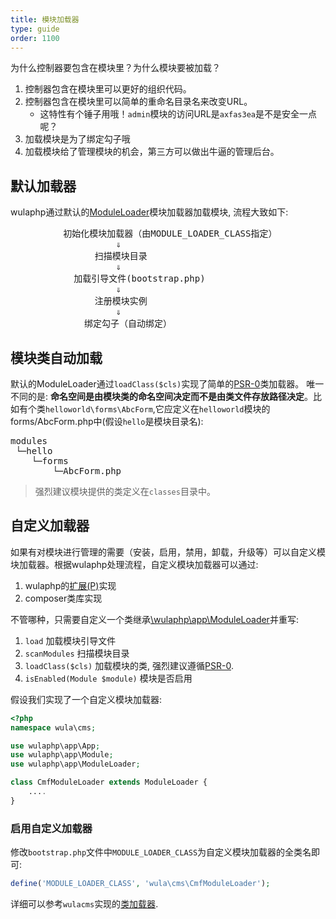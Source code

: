 ```yaml
---
title: 模块加载器
type: guide
order: 1100
---
```


为什么控制器要包含在模块里？为什么模块要被加载？

1. 控制器包含在模块里可以更好的组织代码。
2. 控制器包含在模块里可以简单的重命名目录名来改变URL。
    * 这特性有个锤子用哦！`admin`模块的访问URL是`axfas3ea`是不是安全一点呢？
3. 加载模块是为了绑定勾子哦
4. 加载模块给了管理模块的机会，第三方可以做出牛逼的管理后台。

## 默认加载器

wulaphp通过默认的[ModuleLoader](https://github.com/ninggf/wulaphp/blob/v2.0/wulaphp/app/ModuleLoader.php)模块加载器加载模块, 流程大致如下:

<pre>
          初始化模块加载器（由MODULE_LOADER_CLASS指定）
                    &dArr;
                扫描模块目录
                    &dArr;
            加载引导文件(bootstrap.php)
                    &dArr;
                注册模块实例
                    &dArr;
              绑定勾子（自动绑定）
</pre>

## 模块类自动加载

默认的ModuleLoader通过`loadClass($cls)`实现了简单的[PSR-0](https://github.com/php-fig/fig-standards/blob/master/accepted/PSR-0.md)类加载器。
唯一不同的是: **命名空间是由模块类的命名空间决定而不是由类文件存放路径决定**。比如有个类`helloworld\forms\AbcForm`,它应定义在`helloworld`模块的forms/AbcForm.php中(假设`hello`是模块目录名):
<pre>
modules
 └─hello
    └─forms
        └─AbcForm.php
</pre>

> 强烈建议模块提供的类定义在`classes`目录中。

## 自定义加载器

如果有对模块进行管理的需要（安装，启用，禁用，卸载，升级等）可以自定义模块加载器。根据wulaphp处理流程，自定义模块加载器可以通过:

1. wulaphp的[扩展(P)](../mvc/plugin.html)实现
2. composer类库实现

不管哪种，只需要自定义一个类继承[\wulaphp\app\ModuleLoader](https://github.com/ninggf/wulaphp/blob/v2.0/wulaphp/app/ModuleLoader.php)并重写:

1. `load` 加载模块引导文件
2. `scanModules` 扫描模块目录
3. `loadClass($cls)` 加载模块的类, 强烈建议遵循[PSR-0](https://github.com/php-fig/fig-standards/blob/master/accepted/PSR-0.md).
4. `isEnabled(Module $module)` 模块是否启用

假设我们实现了一个自定义模块加载器:

```php
<?php
namespace wula\cms;

use wulaphp\app\App;
use wulaphp\app\Module;
use wulaphp\app\ModuleLoader;

class CmfModuleLoader extends ModuleLoader {
    ....
}
```

### 启用自定义加载器

修改`bootstrap.php`文件中`MODULE_LOADER_CLASS`为自定义模块加载器的全类名即可:

```php
define('MODULE_LOADER_CLASS', 'wula\cms\CmfModuleLoader');
```

详细可以参考`wulacms`实现的[类加载器](https://github.com/ninggf/wulacms_extension_cms/blob/master/src/wula/cms/CmfModuleLoader.php).
